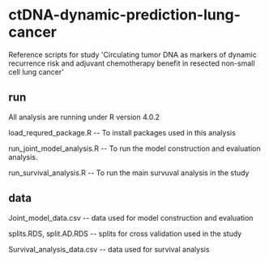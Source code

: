 # ctDNA-dynamic-prediction-lung-cancer
Reference scripts for study 'Circulating tumor DNA as markers of dynamic recurrence risk and adjuvant chemotherapy benefit in resected non-small cell lung cancer'

## run 
All analysis are running under R version 4.0.2

load_requred_package.R -- To install packages used in this analysis

run_joint_model_analysis.R -- To run the model construction and evaluation analysis.

run_survival_analysis.R -- To run the main survuval analysis in the study

## data
Joint_model_data.csv -- data used for model construction and evaluation

splits.RDS, split.AD.RDS -- splits for cross validation used in the study

Survival_analysis_data.csv -- data used for survival analysis
